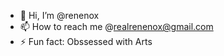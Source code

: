 - 👋 Hi, I’m @renenox
- 📫 How to reach me @realrenenox@gmail.com
- ⚡ Fun fact: Obssessed with Arts

<!Peace!
renenox/renenox is a ✨ special ✨ repository because its `README.md` (this file) appears on your GitHub profile.
You can click the Preview link to take a look at your changes.
--->
